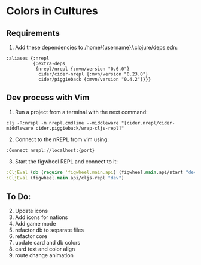 # Colors in Cultures

## Requirements

1. Add these dependencies to /home/{username}/.clojure/deps.edn:

```
:aliases {:nrepl
          {:extra-deps
           {nrepl/nrepl {:mvn/version "0.6.0"}
            cider/cider-nrepl {:mvn/version "0.23.0"}
            cider/piggieback {:mvn/version "0.4.2"}}}}
```

## Dev process with Vim

1. Run a project from a terminal with the next command:

```
clj -R:nrepl -m nrepl.cmdline --middleware "[cider.nrepl/cider-middleware cider.piggieback/wrap-cljs-repl]"
```

2. Connect to the nREPL from vim using:

```
:Connect nrepl://localhost:{port}
```

3. Start the figwheel REPL and connect to it:

```clojure
:CljEval (do (require 'figwheel.main.api) (figwheel.main.api/start "dev"))
:CljEval (figwheel.main.api/cljs-repl "dev") 
```

## To Do:

2. Update icons 
3. Add icons for nations
4. Add game mode 
5. refactor db to separate files 
6. refactor core
7. update card and db colors
8. card text and color align
9. route change animation
